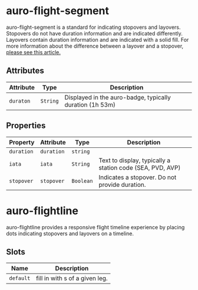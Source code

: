 # auro-flight-segment

auro-flight-segment is a standard for indicating stopovers and layovers.
Stopovers do not have duration information and are indicated differently.
Layovers contain duration information and are indicated with a solid fill.
For more information about the difference between a layover and a stopover,
[please see this article.](https://www.turkishairlines.com/en-int/any-questions/what-is-the-difference-between-a-layover-and-a-stopover/)

## Attributes

| Attribute | Type     | Description                                      |
|-----------|----------|--------------------------------------------------|
| `duraton` | `String` | Displayed in the auro-badge, typically duration (1h 53m) |

## Properties

| Property   | Attribute  | Type      | Description                                      |
|------------|------------|-----------|--------------------------------------------------|
| `duration` | `duration` | `string`  |                                                  |
| `iata`     | `iata`     | `String`  | Text to display, typically a station code (SEA, PVD, AVP) |
| `stopover` | `stopover` | `Boolean` | Indicates a stopover. Do not provide duration.   |


# auro-flightline

auro-flightline provides a responsive flight timeline experience by placing
dots indicating stopovers and layovers on a timeline.

## Slots

| Name      | Description                                      |
|-----------|--------------------------------------------------|
| `default` | fill in with <auro-flight-segment>s of a given leg. |

